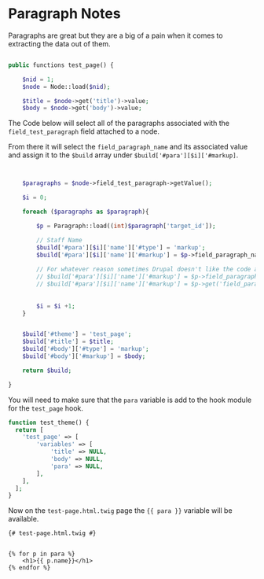 # Paragraph Notes
Paragraphs are great but they are a big of a pain when it comes to extracting the data out of them.

```php

public functions test_page() {

    $nid = 1;
    $node = Node::load($nid);

    $title = $node->get('title')->value;
    $body = $node->get('body')->value;

```
 The Code below will select all of the paragraphs associated with the ```field_test_paragraph``` field attached to a node.

From there it will select the ```field_paragraph_name``` and its associated value and assign it to the ```$build``` array under ```$build['#para'][$i]['#markup]```. 



```php


    $paragraphs = $node->field_test_paragraph->getValue();

    $i = 0;

    foreach ($paragraphs as $paragraph){

        $p = Paragraph::load((int)$paragraph['target_id']);

        // Staff Name
        $build['#para'][$i]['name']['#type'] = 'markup';
        $build['#para'][$i]['name']['#markup'] = $p->field_paragraph_name->value;
        
        // For whatever reason sometimes Drupal doesn't like the code above, if so try one of the two below.
        // $build['#para'][$i]['name']['#markup'] = $p->field_paragraph_name->->get(0)->value;
        // $build['#para'][$i]['name']['#markup'] = $p->get('field_paragraph_name')->value;
        
        
        $i = $i +1;
    }


    $build['#theme'] = 'test_page';
    $build['#title'] = $title;
    $build['#body']['#type'] = 'markup';
    $build['#body']['#markup'] = $body;

    return $build;

}

```
You will need to make sure that the ```para``` variable is add to the hook module for the ```test_page``` hook.

```php
function test_theme() {
  return [
    'test_page' => [
        'variables' => [
            'title' => NULL,
            'body' => NULL,
            'para' => NULL,
        ],
    ],
  ];
}

```
Now on the ```test-page.html.twig``` page the ```{{ para }}``` variable will be available.



```TWIG
{# test-page.html.twig #}


{% for p in para %}
    <h1>{{ p.name}}</h1>
{% endfor %}




```




